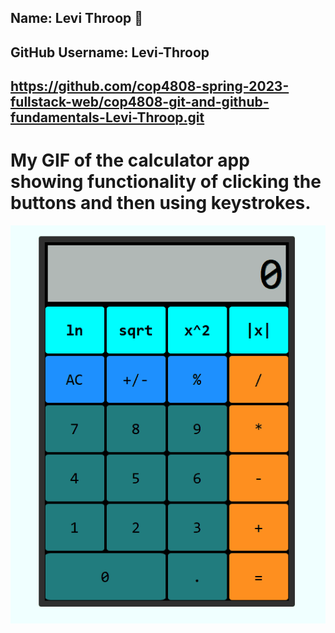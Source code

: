 ## Name: Levi Throop :wave:
## GitHub Username: Levi-Throop
## https://github.com/cop4808-spring-2023-fullstack-web/cop4808-git-and-github-fundamentals-Levi-Throop.git

# My GIF of the calculator app showing functionality of clicking the buttons and then using keystrokes. 
![](https://github.com/cop4808-spring-2023-fullstack-web/cop4808-git-and-github-fundamentals-Levi-Throop/blob/main/Calculator_test.gif)
